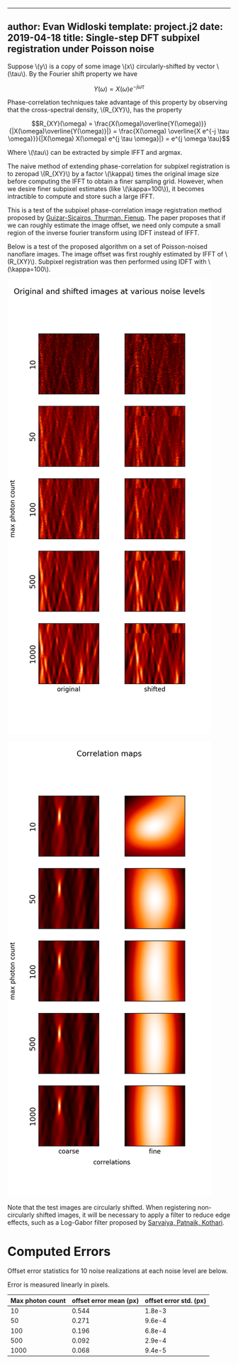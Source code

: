 ----
author: Evan Widloski
template: project.j2
date: 2019-04-18
title: Single-step DFT subpixel registration under Poisson noise
----

Suppose \\(y\\) is a copy of some image \\(x\\) circularly-shifted by vector \\(\tau\\).  By the Fourier shift property we have

$$Y(\omega) = X(\omega) e^{-j \omega \tau}$$

Phase-correlation techniques take advantage of this property by observing that the cross-spectral density, \\(R_{XY}\\), has the property

$$R_{XY}(\omega) = \frac{X(\omega)\overline{Y(\omega)}}{|X(\omega)\overline{Y(\omega)}|} = \frac{X(\omega) \overline{X e^{-j \tau \omega}}}{|X(\omega) X(\omega) e^{j \tau \omega}|} = e^{j \omega \tau}$$

Where \\(\tau\\) can be extracted by simple IFFT and argmax.

The naive method of extending phase-correlation for subpixel registration is to zeropad \\(R_{XY}\\) by a factor \\(\kappa\\) times the original image size before computing the IFFT to obtain a finer sampling grid.  However, when we desire finer subpixel estimates (like \\(\kappa=100\\)), it becomes intractible to compute and store such a large IFFT.

This is a test of the subpixel phase-correlation image registration method proposed by [Guizar-Sicairos, Thurman, Fienup](https://www.osapublishing.org/ol/abstract.cfm?uri=ol-33-2-156).  The paper proposes that if we can roughly estimate the image offset, we need only compute a small region of the inverse fourier transform using IDFT instead of IFFT.

Below is a test of the proposed algorithm on a set of Poisson-noised nanoflare images.  The image offset was first roughly estimated by IFFT of \\(R_{XY}\\).  Subpixel registration was then performed using IDFT with \\(\kappa=100\\).

![pairs of images that will be used to test registration](images.png)

![Coarse and fine correlation maps.  The left column is the coarse offset estimate (over a 160x160 pixel region) and the right column is a fine offset estimate (1x1 pixel region) \\(\kappa=100\\) ](correlations.png)

Note that the test images are circularly shifted.  When registering non-circularly shifted images, it will be necessary to apply a filter to reduce edge effects, such as a Log-Gabor filter proposed by [Sarvaiya, Patnaik, Kothari](http://www.jprr.org/index.php/jprr/article/viewFile/355/148).

# Computed Errors

Offset error statistics for 10 noise realizations at each noise level are below.

Error is measured linearly in pixels.

   Max photon count | offset error mean (px)| offset error std. (px)
--------------------|-----------------------|---------------------------
    10              |          0.544        | 1.8e-3
    50              |          0.271        | 9.6e-4
   100              |          0.196        | 6.8e-4
   500              |          0.092        | 2.9e-4
  1000              |          0.068        | 9.4e-5
